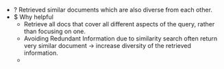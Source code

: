 + ? Retrieved similar documents which are also diverse from each other. 
+ $ Why helpful
	+ Retrieve all docs that cover all different aspects of the query, rather than focusing on one. 
	+ Avoiding Redundant Information due to similarity search often return very similar document -> increase diversity of the retrieved information.
	+ 